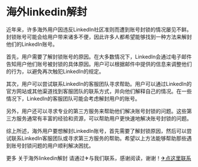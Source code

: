 # 海外linkedin解封

近年来，许多海外用户因违反LinkedIn社区准则而遭到账号封锁的情况屡见不鲜。封锁账号可能会给用户带来诸多不便，因此许多人都希望能够找到一种方法来解封他们的LinkedIn账号。

首先，用户需要了解封锁账号的原因。在大多数情况下，LinkedIn会通过电子邮件告知用户他们账号被封锁的具体原因。用户可以根据邮件中提供的信息来调整他们的行为，以避免再次触犯LinkedIn的规定。

其次，用户可以尝试联系LinkedIn的客服团队寻求帮助。用户可以通过LinkedIn的官方网站或其他渠道找到客服团队的联系方式，并向他们解释自己的情况。在一些情况下，LinkedIn的客服团队可能会考虑解封用户的账号。

另外，用户还可以寻求专业的第三方服务来帮助他们解决账号封锁的问题。这些第三方服务通常有丰富的经验和资源，可以帮助用户更快速地解决账号封锁的问题。

综上所述，海外用户要想解封LinkedIn账号，首先需要了解封锁原因，然后可以尝试联系LinkedIn客服团队或寻求第三方服务的帮助。希望以上方法能够帮助那些遇到账号封锁问题的用户顺利解决困扰。

更多 关于海外linkedin解封 请通过✈与我们联系，感谢阅读，谢谢！[✈点这里联系](https://abc.k02.cc)
